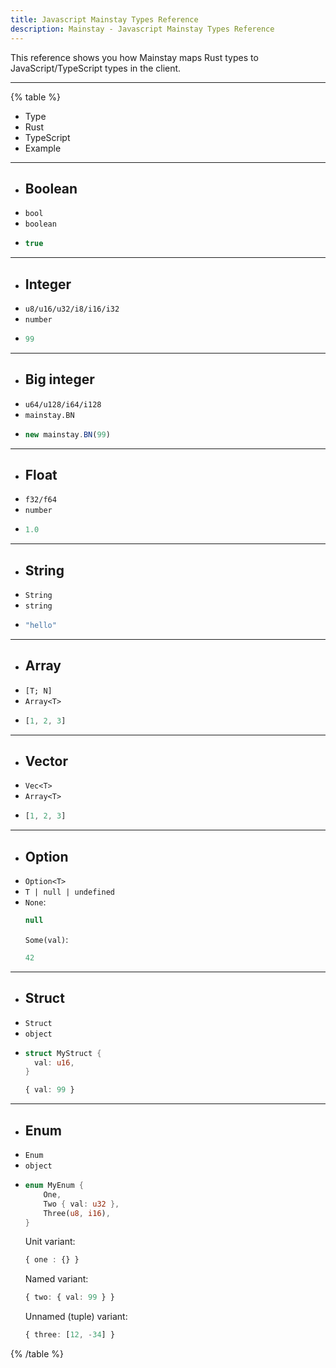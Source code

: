 ```yaml
---
title: Javascript Mainstay Types Reference
description: Mainstay - Javascript Mainstay Types Reference
---
```


This reference shows you how Mainstay maps Rust types to JavaScript/TypeScript types in the client.

---

{% table %}
* Type
* Rust
* TypeScript
* Example
---
* ## Boolean
* `bool`
* `boolean`
* ```typescript
  true
  ```
---
* ## Integer
* `u8/u16/u32/i8/i16/i32`
* `number`
* ```typescript
  99
  ```
---
* ## Big integer
* `u64/u128/i64/i128`
* `mainstay.BN`
* ```typescript
  new mainstay.BN(99)
  ```
---
* ## Float
* `f32/f64`
* `number`
* ```typescript
  1.0
  ```
---
* ## String
* `String`
* `string`
* ```typescript
  "hello"
  ```
---
* ## Array
* `[T; N]`
* `Array<T>`
* ```typescript
  [1, 2, 3]
  ```
---
* ## Vector
* `Vec<T>`
* `Array<T>`
* ```typescript
  [1, 2, 3]
  ```
---
* ## Option
* `Option<T>`
* `T | null | undefined`
* `None`:
  ```typescript
  null
  ```
  `Some(val)`:
  ```typescript
  42
  ```
---
* ## Struct
* `Struct`
* `object`
* ```rust
  struct MyStruct {
    val: u16,
  }
  ```
  ```typescript
  { val: 99 }
  ```
---
* ## Enum
* `Enum`
* `object`
* ```rust
  enum MyEnum {
      One,
      Two { val: u32 },
      Three(u8, i16),
  }
  ```
  Unit variant:
  ```typescript
  { one : {} }
  ```
  Named variant:
  ```typescript
  { two: { val: 99 } }
  ```
  Unnamed (tuple) variant:
  ```typescript
  { three: [12, -34] }
  ```
{% /table %}
